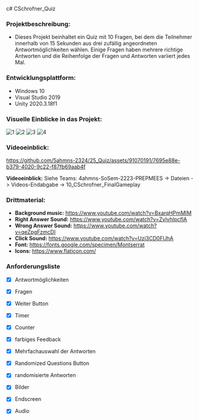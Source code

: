 
c# CSchrofner_Quiz

### Projektbeschreibung: 
+ Dieses Projekt beinhaltet ein Quiz mit 10 Fragen, bei dem die Teilnehmer innerhalb von 15 Sekunden aus drei zufällig angeordneten Antwortmöglichkeiten wählen. Einige Fragen haben mehrere richtige Antworten und die Reihenfolge der Fragen und Antworten variiert jedes Mal. 


### Entwicklungsplattform:
+ Windows 10
+ Visual Studio 2019
+ Unity 2020.3.18f1

### Visuelle Einblicke in das Projekt: 
![1](https://github.com/5ahmns-2324/25_Quiz/assets/91070191/d454a582-0fb6-4639-800f-3840d13feb59)
![2](https://github.com/5ahmns-2324/25_Quiz/assets/91070191/40ba0118-1e64-4f8e-a82c-8dd50107245d)
![3](https://github.com/5ahmns-2324/25_Quiz/assets/91070191/3e7dd361-15ec-4789-b811-dc6a052845e6)
![4](https://github.com/5ahmns-2324/25_Quiz/assets/91070191/dc4de503-bf4c-4499-b48f-44a5e045e2be)

### Videoeinblick: 
https://github.com/5ahmns-2324/25_Quiz/assets/91070191/7695e88e-b379-4020-9c22-f87fb69aab4f




**Videoeinblick:** Siehe Teams: 4ahmns-SoSem-2223-PREPMEES -> Dateien -> Videos-Endabgabe -> 10_CSchrofner_FinalGameplay

### Drittmaterial: 
+ **Background music:** https://www.youtube.com/watch?v=BxarqHPmMIM
+ **Right Answer Sound:** https://www.youtube.com/watch?v=ZvlvhIpcflA
+ **Wrong Answer Sound:** https://www.youtube.com/watch?v=qeZpgFzmcDI
+ **Click Sound:** https://www.youtube.com/watch?v=Uzj3CD0FUhA
+ **Font:** https://fonts.google.com/specimen/Montserrat
+ **Icons:** https://www.flaticon.com/
  
### Anforderungsliste  
- [x] Antwortmöglichkeiten
- [x] Fragen
- [x] Weiter Button
- [x] Timer
- [x] Counter
- [x] farbiges Feedback
- [x] Mehrfachauswahl der Antworten
- [x] Randomized Questions Button
- [x] randomisierte Antworten
- [x] Bilder
- [x] Endscreen
- [x] Audio

